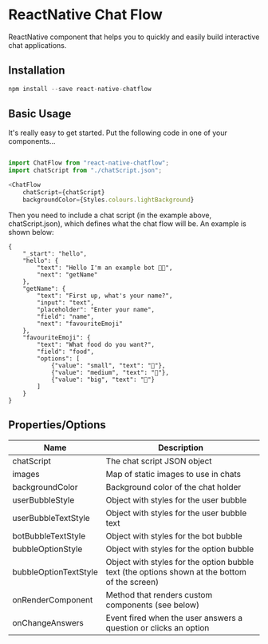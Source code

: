 # ReactNative Chat Flow
ReactNative component that helps you to quickly and easily build interactive chat applications.

## Installation
```javascript
npm install --save react-native-chatflow
```

## Basic Usage
It's really easy to get started. Put the following code in one of your components...

```javascript

import ChatFlow from "react-native-chatflow";
import chatScript from "./chatScript.json";

<ChatFlow 
    chatScript={chatScript}
    backgroundColor={Styles.colours.lightBackground}
```

Then you need to include a chat script (in the example above, chatScript.json), which defines what the chat flow will be. An example is shown below:

```
{
    "_start": "hello",
    "hello": {
        "text": "Hello I'm an example bot 👋🏼",
        "next": "getName"
    },
    "getName": {
        "text": "First up, what's your name?",
        "input": "text",
        "placeholder": "Enter your name",
        "field": "name",
        "next": "favouriteEmoji"
    },
    "favouriteEmoji": {
        "text": "What food do you want?",
        "field": "food",
        "options": [
            {"value": "small", "text": "🥕"},
            {"value": "medium", "text": "🍕"},
            {"value": "big", "text": "🐔"}
        ]
    }
}
```

## Properties/Options
Name | Description
---------------- | -------------------------------
chatScript | The chat script JSON object
images | Map of static images to use in chats
backgroundColor | Background color of the chat holder
userBubbleStyle | Object with styles for the user bubble
userBubbleTextStyle | Object with styles for the user bubble text
botBubbleTextStyle | Object with styles for the bot bubble
bubbleOptionStyle | Object with styles for the option bubble
bubbleOptionTextStyle | Object with styles for the option bubble text (the options shown at the bottom of the screen)
onRenderComponent | Method that renders custom components (see below)
onChangeAnswers | Event fired when the user answers a question or clicks an option